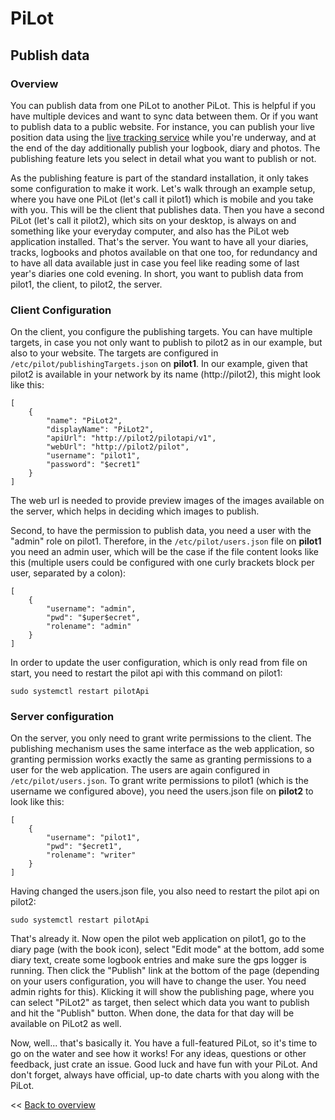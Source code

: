 # PiLot
## Publish data

### Overview
You can publish data from one PiLot to another PiLot. This is helpful if you have multiple devices and want to sync data between them. Or if you want to publish data to a public website. For instance, you can publish your live position data using the [live tracking service](livetracking.md) while you're underway, and at the end of the day additionally publish your logbook, diary and photos. The publishing feature lets you select in detail what you want to publish or not.

As the publishing feature is part of the standard installation, it only takes some configuration to make it work. Let's walk through an example setup, where you have one PiLot (let's call it pilot1) which is mobile and you take with you. This will be the client that publishes data. Then you have a second PiLot (let's call it pilot2), which sits on your desktop, is always on and something like your everyday computer, and also has the PiLot web application installed. That's the server. You want to have all your diaries, tracks, logbooks and photos available on that one too, for redundancy and to have all data available just in case you feel like reading some of last year's diaries one cold evening. In short, you want to publish data from pilot1, the client, to pilot2, the server.

### Client Configuration
On the client, you configure the publishing targets. You can have multiple targets, in case you not only want to publish to pilot2 as in our example, but also to your website. The targets are configured in `/etc/pilot/publishingTargets.json` on **pilot1**. In our example, given that pilot2 is available in your network by its name (http://pilot2), this might look like this:

```
[
	{
		"name": "PiLot2",
		"displayName": "PiLot2",
		"apiUrl": "http://pilot2/pilotapi/v1",
		"webUrl": "http://pilot2/pilot",
		"username": "pilot1",
		"password": "$ecret1"
	}
] 
```

The web url is needed to provide preview images of the images available on the server, which helps in deciding which images to publish.

Second, to have the permission to publish data, you need a user with the "admin" role on pilot1. Therefore, in the `/etc/pilot/users.json` file on **pilot1** you need an admin user, which will be the case if the file content looks like this (multiple users could be configured with one curly brackets block per user, separated by a colon):

```
[
	{
		"username": "admin",
		"pwd": "$uper$ecret",
		"rolename": "admin"
	}
]
```
In order to update the user configuration, which is only read from file on start, you need to restart the pilot api with this command on pilot1:
```
sudo systemctl restart pilotApi
```

### Server configuration
On the server, you only need to grant write permissions to the client. The publishing mechanism uses the same interface as the web application, so granting permission works exactly the same as granting permissions to a user for the web application. The users are again configured in `/etc/pilot/users.json`. To grant write permissions to pilot1 (which is the username we configured above), you need the users.json file on **pilot2** to look like this:
```
[
	{
		"username": "pilot1",
		"pwd": "$ecret1",
		"rolename": "writer"
	}
]
```

Having changed the users.json file, you also need to restart the pilot api on pilot2:
```
sudo systemctl restart pilotApi
```

That's already it. Now open the pilot web application on pilot1, go to the diary page (with the book icon), select "Edit mode" at the bottom, add some diary text, create some logbook entries and make sure the gps logger is running. Then click the "Publish" link at the bottom of the page (depending on your users configuration, you will have to change the user. You need admin rights for this). Klicking it will show the publishing page, where you can select "PiLot2" as target, then select which data you want to publish and hit the "Publish" button. When done, the data for that day will be available on PiLot2 as well.

Now, well... that's basically it. You have a full-featured PiLot, so it's time to go on the water and see how it works! For any ideas, questions or other feedback, just crate an issue. Good luck and have fun with your PiLot. And don't forget, always have official, up-to date charts with you along with the PiLot.

<< [Back to overview](user.md)
